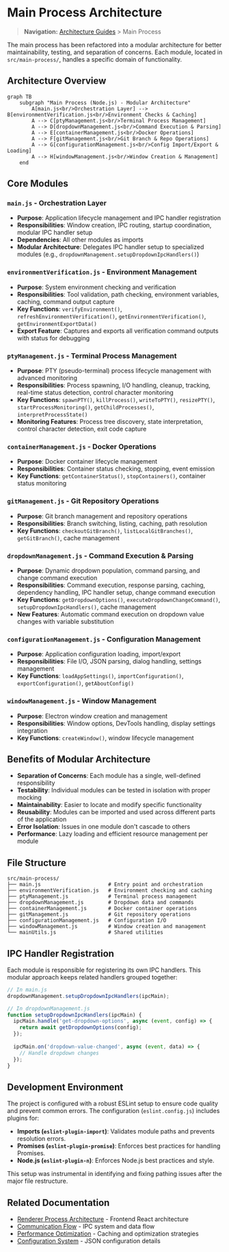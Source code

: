 # Main Process Architecture

> **Navigation:** [Architecture Guides](README.md) > Main Process

The main process has been refactored into a modular architecture for better maintainability, testing, and separation of concerns. Each module, located in `src/main-process/`, handles a specific domain of functionality.

## Architecture Overview

```mermaid
graph TB
    subgraph "Main Process (Node.js) - Modular Architecture"
        A[main.js<br/>Orchestration Layer] --> B[environmentVerification.js<br/>Environment Checks & Caching]
        A --> C[ptyManagement.js<br/>Terminal Process Management]
        A --> D[dropdownManagement.js<br/>Command Execution & Parsing]
        A --> E[containerManagement.js<br/>Docker Operations]
        A --> F[gitManagement.js<br/>Git Branch & Repo Operations]
        A --> G[configurationManagement.js<br/>Config Import/Export & Loading]
        A --> H[windowManagement.js<br/>Window Creation & Management]
    end
```

## Core Modules

### `main.js` - Orchestration Layer
- **Purpose**: Application lifecycle management and IPC handler registration
- **Responsibilities**: Window creation, IPC routing, startup coordination, modular IPC handler setup
- **Dependencies**: All other modules as imports
- **Modular Architecture**: Delegates IPC handler setup to specialized modules (e.g., `dropdownManagement.setupDropdownIpcHandlers()`)

### `environmentVerification.js` - Environment Management
- **Purpose**: System environment checking and verification
- **Responsibilities**: Tool validation, path checking, environment variables, caching, command output capture
- **Key Functions**: `verifyEnvironment()`, `refreshEnvironmentVerification()`, `getEnvironmentVerification()`, `getEnvironmentExportData()`
- **Export Feature**: Captures and exports all verification command outputs with status for debugging

### `ptyManagement.js` - Terminal Process Management
- **Purpose**: PTY (pseudo-terminal) process lifecycle management with advanced monitoring
- **Responsibilities**: Process spawning, I/O handling, cleanup, tracking, real-time status detection, control character monitoring
- **Key Functions**: `spawnPTY()`, `killProcess()`, `writeToPTY()`, `resizePTY()`, `startProcessMonitoring()`, `getChildProcesses()`, `interpretProcessState()`
- **Monitoring Features**: Process tree discovery, state interpretation, control character detection, exit code capture

### `containerManagement.js` - Docker Operations
- **Purpose**: Docker container lifecycle management
- **Responsibilities**: Container status checking, stopping, event emission
- **Key Functions**: `getContainerStatus()`, `stopContainers()`, container status monitoring

### `gitManagement.js` - Git Repository Operations
- **Purpose**: Git branch management and repository operations
- **Responsibilities**: Branch switching, listing, caching, path resolution
- **Key Functions**: `checkoutGitBranch()`, `listLocalGitBranches()`, `getGitBranch()`, cache management

### `dropdownManagement.js` - Command Execution & Parsing
- **Purpose**: Dynamic dropdown population, command parsing, and change command execution
- **Responsibilities**: Command execution, response parsing, caching, dependency handling, IPC handler setup, change command execution
- **Key Functions**: `getDropdownOptions()`, `executeDropdownChangeCommand()`, `setupDropdownIpcHandlers()`, cache management
- **New Features**: Automatic command execution on dropdown value changes with variable substitution

### `configurationManagement.js` - Configuration Management
- **Purpose**: Application configuration loading, import/export
- **Responsibilities**: File I/O, JSON parsing, dialog handling, settings management
- **Key Functions**: `loadAppSettings()`, `importConfiguration()`, `exportConfiguration()`, `getAboutConfig()`

### `windowManagement.js` - Window Management
- **Purpose**: Electron window creation and management
- **Responsibilities**: Window options, DevTools handling, display settings integration
- **Key Functions**: `createWindow()`, window lifecycle management

## Benefits of Modular Architecture

- **Separation of Concerns**: Each module has a single, well-defined responsibility
- **Testability**: Individual modules can be tested in isolation with proper mocking
- **Maintainability**: Easier to locate and modify specific functionality
- **Reusability**: Modules can be imported and used across different parts of the application
- **Error Isolation**: Issues in one module don't cascade to others
- **Performance**: Lazy loading and efficient resource management per module

## File Structure

```
src/main-process/
├── main.js                      # Entry point and orchestration
├── environmentVerification.js   # Environment checking and caching
├── ptyManagement.js             # Terminal process management
├── dropdownManagement.js        # Dropdown data and commands
├── containerManagement.js       # Docker container operations
├── gitManagement.js             # Git repository operations
├── configurationManagement.js   # Configuration I/O
├── windowManagement.js          # Window creation and management
└── mainUtils.js                 # Shared utilities
```

## IPC Handler Registration

Each module is responsible for registering its own IPC handlers. This modular approach keeps related handlers grouped together:

```javascript
// In main.js
dropdownManagement.setupDropdownIpcHandlers(ipcMain);

// In dropdownManagement.js
function setupDropdownIpcHandlers(ipcMain) {
  ipcMain.handle('get-dropdown-options', async (event, config) => {
    return await getDropdownOptions(config);
  });
  
  ipcMain.on('dropdown-value-changed', async (event, data) => {
    // Handle dropdown changes
  });
}
```

## Development Environment

The project is configured with a robust ESLint setup to ensure code quality and prevent common errors. The configuration (`eslint.config.js`) includes plugins for:

- **Imports (`eslint-plugin-import`)**: Validates module paths and prevents resolution errors.
- **Promises (`eslint-plugin-promise`)**: Enforces best practices for handling Promises.
- **Node.js (`eslint-plugin-n`)**: Enforces Node.js best practices and style.

This setup was instrumental in identifying and fixing pathing issues after the major file restructure.

## Related Documentation

- [Renderer Process Architecture](renderer.md) - Frontend React architecture
- [Communication Flow](communication.md) - IPC system and data flow
- [Performance Optimization](performance.md) - Caching and optimization strategies
- [Configuration System](../configuration/overview.md) - JSON configuration details 